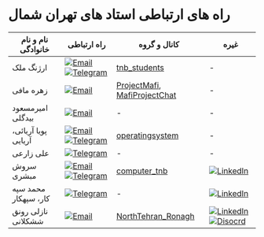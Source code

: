 # راه های ارتباطی استاد های تهران شمال
| نام و نام خانوادگی | راه ارتباطی | کانال و گروه | غیره |  
| --------- | ----- | ----------- | ----------- |
| ارژنگ ملک | [![Email](https://s25.picofile.com/file/8451822684/7115264_new_logo_gmail_icon.png)](mailto:tnbstudents@gmail.com) [![Telegram](https://s24.picofile.com/file/8451822676/4375108_logo_telegram_icon_1_.png)](https://t.me/arzhangmalek) | [tnb_students](https://t.me/tnb_students) | - |
| زهره مافی | [![Email](https://s25.picofile.com/file/8451822684/7115264_new_logo_gmail_icon.png)](mailto:mafizohreh@yahoo.com) | [ProjectMafi](https://t.me/ProjectMafi ),   [MafiProjectChat](https://t.me/MafiProjectChat) | - |  
| امیرمسعود بیدگلی | [![Email](https://s25.picofile.com/file/8451822684/7115264_new_logo_gmail_icon.png)](mailto:DRAMBIDGOLI@gmail.com) | - | - |  
| پویا آریائی، آریایی | [![Email](https://s25.picofile.com/file/8451822684/7115264_new_logo_gmail_icon.png)](mailto:pooya.aryayi@yahoo.com)  [![Telegram](https://s24.picofile.com/file/8451822676/4375108_logo_telegram_icon_1_.png)](https://t.me/pouya8968) | [operatingsystem](https://t.me/operatingsystem1400tehranshomal) | - |
| علی زارعی | [![Telegram](https://s24.picofile.com/file/8451822676/4375108_logo_telegram_icon_1_.png)](https://t.me/Msa110288) | - | - |
| سروش مبشری | [![Email](https://s25.picofile.com/file/8451822684/7115264_new_logo_gmail_icon.png)](mailto:soroush.mobasheri@gmail.com)  [![Telegram](https://s24.picofile.com/file/8451822676/4375108_logo_telegram_icon_1_.png)](https://t.me/SoroushMobasheri) | [computer_tnb](https://t.me/computer_tnb) | [![LinkedIn](https://s24.picofile.com/file/8451822692/5296501_linkedin_network_linkedin_logo_icon.png)](https://www.linkedin.com/in/mobasheri/) |
| محمد سپه کار، سپهکار | [![Telegram](https://s24.picofile.com/file/8451822676/4375108_logo_telegram_icon_1_.png)](https://t.me/Sepahkar) | - | [![LinkedIn](https://s24.picofile.com/file/8451822692/5296501_linkedin_network_linkedin_logo_icon.png)](https://www.linkedin.com/in/mohammad-sepahkar-b83579b2/) |
| نازلی رونق ششکلانی | [![Email](https://s25.picofile.com/file/8451822684/7115264_new_logo_gmail_icon.png)](mailto:Nazli.ronagh@yahoo.com) | [NorthTehran_Ronagh](https://t.me/NorthTehran_Ronagh) | [![LinkedIn](https://s24.picofile.com/file/8451822692/5296501_linkedin_network_linkedin_logo_icon.png)](https://www.linkedin.com/in/nazli-ronagh-sheshkelani-617294108/) [![Disocrd](https://s24.picofile.com/file/8451830026/8197841_discord_social_network_communication_interaction_message_icon.png)](https://discord.com/users/923163422261117008) |









<!-- | FirstName  | LastName | ![Email](https://s25.picofile.com/file/8451822684/7115264_new_logo_gmail_icon.png)  id | PhoneNumber | Telegram Ch | description |   -->

